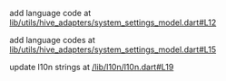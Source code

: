 add language code at [lib/utils/hive_adapters/system_settings_model.dart#L12](/lib/utils/hive_adapters/system_settings_model.dart#L12)

add language codes at [lib/utils/hive_adapters/system_settings_model.dart#L15](/lib/utils/hive_adapters/system_settings_model.dart#L15)

update l10n strings at [/lib/l10n/l10n.dart#L19](/lib/l10n/l10n.dart#L19)